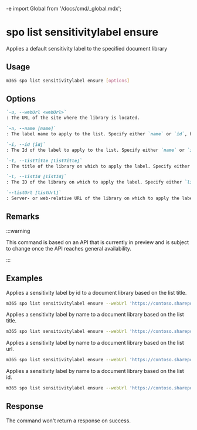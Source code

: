 -e <!-- DISCLAIMER: All secrets, passwords, and sensitive values in this document are examples only and not real credentials. -->
import Global from '/docs/cmd/_global.mdx';

# spo list sensitivitylabel ensure

Applies a default sensitivity label to the specified document library

## Usage

```sh
m365 spo list sensitivitylabel ensure [options]
```

## Options

```md definition-list
`-u, --webUrl <webUrl>`
: The URL of the site where the library is located.

`-n, --name [name]`
: The label name to apply to the list. Specify either `name` or `id`, but not both.

`-i, --id [id]`
: The Id of the label to apply to the list. Specify either `name` or `id`, but not both.

`-t, --listTitle [listTitle]`
: The title of the library on which to apply the label. Specify either `listTitle`, `listId`, or `listUrl` but not multiple.

`-l, --listId [listId]`
: The ID of the library on which to apply the label. Specify either `listTitle`, `listId`, or `listUrl` but not multiple.

`--listUrl [listUrl]`
: Server- or web-relative URL of the library on which to apply the label. Specify either `listTitle`, `listId`, or `listUrl` but not multiple.
```

<Global />

## Remarks

:::warning

This command is based on an API that is currently in preview and is subject to change once the API reaches general availability.

:::

## Examples

Applies a sensitivity label by id to a document library based on the list title.

```sh
m365 spo list sensitivitylabel ensure --webUrl 'https://contoso.sharepoint.com' --listTitle 'Shared Documents' --id '0d39dc11-75ff-4309-8b32-ff94f0e41607'
```

Applies a sensitivity label by name to a document library based on the list title.

```sh
m365 spo list sensitivitylabel ensure --webUrl 'https://contoso.sharepoint.com' --listTitle 'Shared Documents' --name 'Confidential'
```

Applies a sensitivity label by name to a document library based on the list url.

```sh
m365 spo list sensitivitylabel ensure --webUrl 'https://contoso.sharepoint.com' --listUrl '/Shared Documents' --name 'Confidential'
```

Applies a sensitivity label by name to a document library based on the list id.

```sh
m365 spo list sensitivitylabel ensure --webUrl 'https://contoso.sharepoint.com' --listId 'b4cfa0d9-b3d7-49ae-a0f0-f14ffdd005f7' --name 'Confidential'
```

## Response

The command won't return a response on success.
